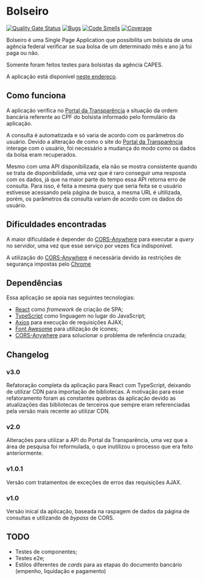 # Bolseiro
[![Quality Gate Status](https://sonarcloud.io/api/project_badges/measure?project=jpmoura_bolseiro&metric=alert_status)](https://sonarcloud.io/dashboard?id=jpmoura_bolseiro)
[![Bugs](https://sonarcloud.io/api/project_badges/measure?project=jpmoura_bolseiro&metric=bugs)](https://sonarcloud.io/dashboard?id=jpmoura_bolseiro)
[![Code Smells](https://sonarcloud.io/api/project_badges/measure?project=jpmoura_bolseiro&metric=code_smells)](https://sonarcloud.io/dashboard?id=jpmoura_bolseiro)
[![Coverage](https://sonarcloud.io/api/project_badges/measure?project=jpmoura_bolseiro&metric=coverage)](https://sonarcloud.io/dashboard?id=jpmoura_bolseiro)

Bolseiro é uma Single Page Application que possibilita um bolsista de
uma agência federal verificar se sua bolsa de um determinado mês e ano
já foi paga ou não.

Somente foram feitos testes para bolsistas da agência CAPES.

A aplicação está disponível
[neste endereço](https://jpmoura.github.io/bolseiro/).

## Como funciona

A aplicação verifica no
[Portal da Transparência](http://www.portaltransparencia.gov.br) a
situação da ordem bancária referente ao CPF do bolsista informado
pelo formulário da aplicação.

A consulta é automatizada e só varia de acordo com os parâmetros do
usuário. Devido a alteração de como o site do
[Portal da Transparência](http://www.portaltransparencia.gov.br)
interage com o usuário, foi necessário a mudança do modo como os dados
da bolsa eram recuperados.

Mesmo com uma API disponibilizada, ela não
se mostra consistente quando se trata de disponibilidade, uma vez que
é raro conseguir uma resposta com os dados, já que na maior parte do
tempo essa API retorna erro de consulta. Para isso, é feita a mesma
*query* que seria feita se o usuário estivesse acessando pela página
de busca, a mesma URL é ultilizada, porém, os parâmetros da consulta
variam de acordo com os dados do usuário.

## Dificuldades encontradas

A maior dificuldade é depender do
[CORS-Anywhere](https://cors-anywhere.herokuapp.com/) para executar a
*query* no servidor, uma vez que esse serviço por vezes fica indisponível.

A utilização do [CORS-Anywhere](https://cors-anywhere.herokuapp.com/) é
necessária devido às restrições de segurança impostas pelo
[Chrome](https://www.google.com/chrome/)

## Dependências

Essa aplicação se apoia nas seguintes tecnologias:

* [React](https://reactjs.org/) como *framework* de criação de SPA;
* [TypeScript](https://www.typescriptlang.org/) como linguagem no lugar
  do JavaScript;
* [Axios](https://github.com/axios/axios) para execução de requisições
AJAX;
* [Font Awesome](https://fontawesome.com) para utilização de ícones;
* [CORS-Anywhere](https://cors-anywhere.herokuapp.com/) para solucionar
o problema de referência cruzada;

## Changelog

### v3.0
Refatoração completa da aplicação para React com TypeScript, deixando de
utilizar CDN para importação de bibliotecas. A motivação para esse
refatoramento foram as constantes quebras da aplicação devido as atualizações
das bibliotecas de terceiros que sempre eram referenciadas pela versão mais
recente ao utilizar CDN.

### v2.0

Alterações para utilizar a API do Portal da Transparência, uma vez que a
área de pesquisa foi reformulada, o que inutilizou o processo que era
feito anteriormente.

### v1.0.1

Versão com tratamentos de exceções de erros das requisições AJAX.

### v1.0

Versão inical da aplicação, baseada na raspagem de dados da página de
consultas e utilizando de *bypass* de CORS.

## TODO
* Testes de componentes;
* Testes e2e;
* Estilos diferentes de *cards* para as etapas do documento bancário (empenho, liquidação e pagamento)
